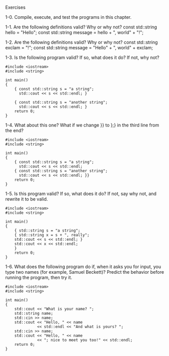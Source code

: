 Exercises

1-0. Compile, execute, and test the programs in this chapter.

1-1. Are the following definitions valid? Why or why not?
const std::string hello = "Hello";
const std::string message = hello + ", world" + "!";

1-2. Are the following definitions valid? Why or why not?
const std::string exclam = "!";
const std::string message = "Hello" + ", world" + exclam;

1-3. Is the following program valid? If so, what does it do? If not, why not?
```
#include <iostream>
#include <string>

int main()
{
    { const std::string s = "a string";
      std::cout << s << std::endl; }
   
    { const std::string s = "another string";
      std::cout << s << std::endl; }
    return 0;
}
```
1-4. What about this one? What if we change }} to };} in the third line from the end?
```
#include <iostream>
#include <string>

int main()
{
    { const std::string s = "a string";
      std::cout << s << std::endl;
    { const std::string s = "another string";
      std::cout << s << std::endl; }}
    return 0;
}
```
1-5. Is this program valid? If so, what does it do? If not, say why not, and rewrite it to be valid.
```
#include <iostream>
#include <string>

int main()
{
    { std::string s = "a string";
    { std::string x = s + ", really";
    std::cout << s << std::endl; }
    std::cout << x << std::endl;
    }
    return 0;
}
```
1-6. What does the following program do if, when it asks you for input, you type two names (for example, Samuel Beckett)? Predict the behavior before running the program, then try it.
```
#include <iostream>
#include <string>

int main()
{
    std::cout << "What is your name? ";
    std::string name;
    std::cin >> name;
    std::cout << "Hello, " << name
              << std::endl << "And what is yours? ";
    std::cin >> name;
    std::cout << "Hello, " << name
              << "; nice to meet you too!" << std::endl;
    return 0;
}
```
